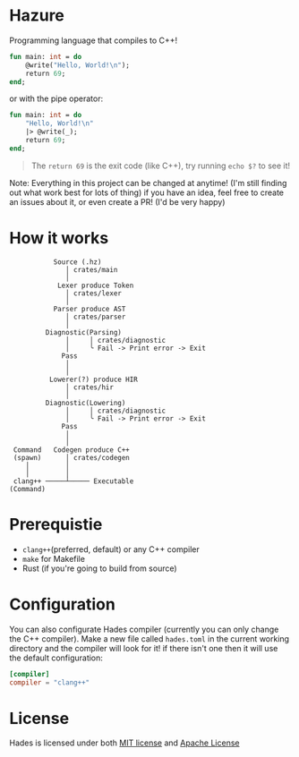 # Hazure
Programming language that compiles to C++!

```sml
fun main: int = do
    @write("Hello, World!\n");
    return 69;
end;
```
or with the pipe operator:
```sml
fun main: int = do
    "Hello, World!\n"
    |> @write(_);
    return 69;
end;
```
> The `return 69` is the exit code (like C++), try running `echo $?` to see it!

Note: Everything in this project can be changed at anytime! (I'm still finding out what work best for lots of thing) if you have an idea, feel free to create an issues about it, or even create a PR! (I'd be very happy)

# How it works
```
           Source (.hz)
              │ crates/main
              │
            Lexer produce Token
              │ crates/lexer
              │
           Parser produce AST
              │ crates/parser
              │
         Diagnostic(Parsing)
              │     │ crates/diagnostic
              │     ╰ Fail -> Print error -> Exit
             Pass
              │
              │
          Lowerer(?) produce HIR
              │ crates/hir
              │
         Diagnostic(Lowering)
              │     │ crates/diagnostic
              │     ╰ Fail -> Print error -> Exit
             Pass
              │
              │
 Command   Codegen produce C++
 (spawn)      │ crates/codegen
    │         │
    │         │
 clang++ ─────┴───── Executable
(Command)
```

# Prerequistie
- `clang++`(preferred, default) or any C++ compiler
- `make` for Makefile
- Rust (if you're going to build from source)

# Configuration
You can also configurate Hades compiler (currently you can only change the C++ compiler). Make a new file called `hades.toml` in the current working directory and the compiler will look for it! if there isn't one then it will use the default configuration:
```toml
[compiler]
compiler = "clang++"
```

# License
Hades is licensed under both [MIT license](https://github.com/azur1s/hades/blob/master/LICENSE-MIT) and [Apache License](https://github.com/azur1s/hades/blob/master/LICENSE-APACHE)